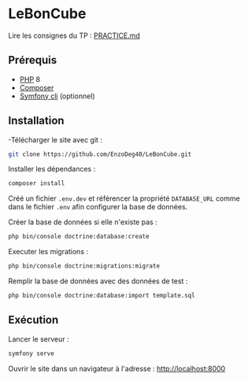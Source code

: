 # LeBonCube

Lire les consignes du TP : [PRACTICE.md](PRACTICE.md)

## Prérequis
- [PHP](https://www.php.net/) 8
- [Composer](https://getcomposer.org/)
- [Symfony cli](https://symfony.com/) (optionnel)

## Installation

-Télécharger le site avec git :

```bash
git clone https://github.com/EnzoDeg40/LeBonCube.git
```

Installer les dépendances :

```bash
composer install
```

Créé un fichier `.env.dev` et référencer la propriété `DATABASE_URL` comme dans le fichier `.env` afin configurer la base de données.

Créer la base de données si elle n'existe pas :

```bash
php bin/console doctrine:database:create
```

Executer les migrations :

```bash
php bin/console doctrine:migrations:migrate
```

Remplir la base de données avec des données de test :

```bash
php bin/console doctrine:database:import template.sql
```

## Exécution

Lancer le serveur :
```bash
symfony serve
```

Ouvrir le site dans un navigateur à l'adresse : [http://localhost:8000](http://localhost:8000)
